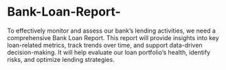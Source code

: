 # Bank-Loan-Report-
To effectively monitor and assess our bank’s lending activities, we need a comprehensive Bank Loan Report. This report will provide insights into key loan-related metrics, track trends over time, and support data-driven decision-making. It will help evaluate our loan portfolio’s health, identify risks, and optimize lending strategies.
